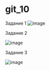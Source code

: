 # git_10
Задание 1
![image](https://github.com/user-attachments/assets/774725aa-1a76-414f-a589-6d195a934ff2)


Задание 2

![image](https://github.com/user-attachments/assets/018de28a-e160-4d89-861f-3b693e29119a)

Задание 3

![image](https://github.com/user-attachments/assets/312be4f0-ccf2-46c0-9dd5-7d9beb007de5)
